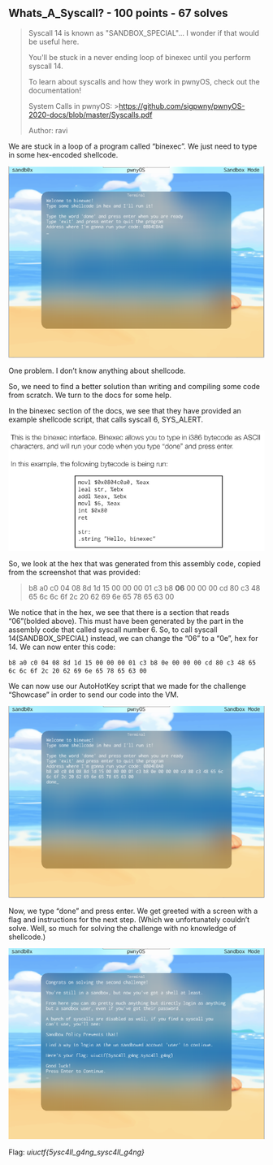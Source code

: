 ## Whats_A_Syscall? - 100 points - 67 solves

>Syscall 14 is known as "SANDBOX_SPECIAL"... I wonder if that would be useful here.
>
>You'll be stuck in a never ending loop of binexec until you perform syscall 14.
>
>To learn about syscalls and how they work in pwnyOS, check out the documentation!
>
>System Calls in pwnyOS: >https://github.com/sigpwny/pwnyOS-2020-docs/blob/master/Syscalls.pdf
>
>Author: ravi

We are stuck in a loop of a program called “binexec”. We just need to type in some hex-encoded shellcode.

![](Images/time_to_start/kernel3.PNG)

One problem. I don’t know anything about shellcode.

So, we need to find a better solution than writing and compiling some code from scratch. We turn to the docs for some help.

In the binexec section of the docs, we see that they have provided an example shellcode script, that calls syscall 6, SYS_ALERT. 

![](Images/time_to_start/kernel4.PNG)

So, we look at the hex that was generated from this assembly code, copied from the screenshot that was provided:

>b8 a0 c0 04 08 8d 1d 15 00 00 00 01 c3 b8 __06__ 00 00 00 cd 80 c3 48 65 6c 6c 6f 2c 20 62 69 6e 65 78 65 63 00

We notice that in the hex, we see that there is a section that reads “06”(bolded above). This must have been generated by the part in the assembly code that called syscall number 6. So, to call syscall 14(SANDBOX_SPECIAL) instead, we can change the “06” to a “0e”, hex for 14. We can now enter this code:

    b8 a0 c0 04 08 8d 1d 15 00 00 00 01 c3 b8 0e 00 00 00 cd 80 c3 48 65 6c 6c 6f 2c 20 62 69 6e 65 78 65 63 00

We can now use our AutoHotKey script that we made for the challenge “Showcase” in order to send our code into the VM.

![](Images/time_to_start/kernel5.PNG)

Now, we type “done” and press enter. We get greeted with a screen with a flag and instructions for the next step. (Which we unfortunately couldn’t solve. Well, so much for solving the challenge with no knowledge of shellcode.)

![](Images/time_to_start/kernel6.PNG)

Flag: *uiuctf{5ysc4ll_g4ng_sysc4ll_g4ng}*
